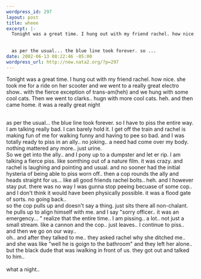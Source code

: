 ```yaml
--- 
wordpress_id: 297
layout: post
title: wheee
excerpt: |-
  Tonight was a great time. I hung out with my friend rachel. how nice. she took me for a ride on her scooter and we went to a really great electro show.. with the fierce exception of trans-am(heh) and we hung with some cool cats. Then we went to clarks.. hugn with more cool cats. heh. and then came home. it was a really great night
  
  
  as per the usual... the blue line took forever. so ...
date: 2002-06-13 08:22:46 -05:00
wordpress_url: http://new.nata2.org/?p=297
---
```

Tonight was a great time. I hung out with my friend rachel. how nice. she took me for a ride on her scooter and we went to a really great electro show.. with the fierce exception of trans-am(heh) and we hung with some cool cats. Then we went to clarks.. hugn with more cool cats. heh. and then came home. it was a really great night
<br/><br/>

as per the usual... the blue line took forever. so I have to piss the entire way. I am talking really bad. I can barely hold it. I get off the train and rachel is making fun of me for walking funny and having to pee so bad. and I was totally ready to piss in an ally.. no joking.. a need had come over my body. nothing mattered any more.. just urine.<br/>
So we get into the ally.. and I pony up to a dumpster and let er rip. I am talking a fierce piss. like somthing out of a nature film. it was crazy. and rachel is laughing and pointing and usual. and no sooner had the initial hysteria of being able to piss worn off.. then a cop rounds the ally and heads straight for us... like all good friends rachel bolts.. heh. and I however stay put. there was no way I was gunna stop peeing becuase of some cop.. and I don't think it would have been physically possible. it was a flood gate of sorts. no going back.. <br/>so the cop pulls up and doesn't say a thing. just sits there all non-chalant. he pulls up to align himself with me. and I say "sorry officer.. it was an emergency... " realize that the entire time.. I am pissing.. a lot.. not just a small stream. like a cannon
and the cop.. just leaves.. I continue to piss.. and then we go on our way.. <br/>oh.. and after they talked to me.. they asked rachel why she ditched me.. and she was like "well he is goign to the bathroom" and they left her alone.. but the black dude that was iwalking in front of us. they got out and talked to him..<br/><br/>what a night.. 
